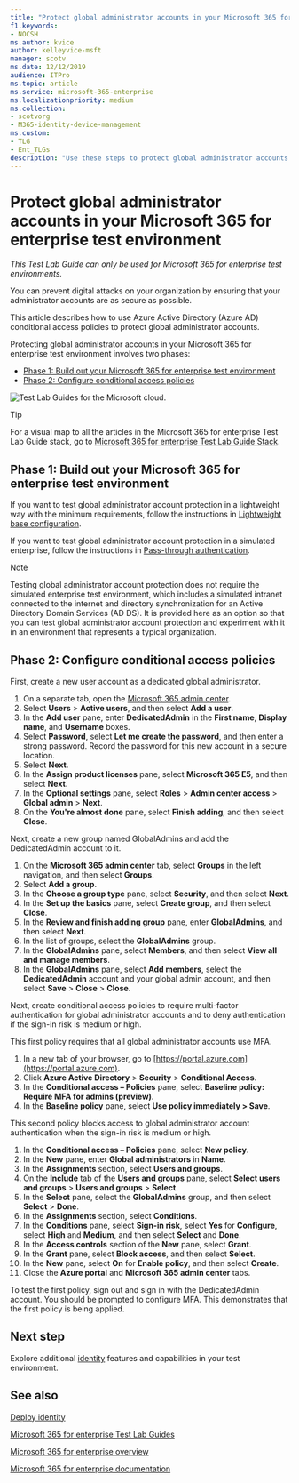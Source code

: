 ```yaml
---
title: "Protect global administrator accounts in your Microsoft 365 for enterprise test environment"
f1.keywords:
- NOCSH
ms.author: kvice
author: kelleyvice-msft
manager: scotv
ms.date: 12/12/2019
audience: ITPro
ms.topic: article
ms.service: microsoft-365-enterprise
ms.localizationpriority: medium
ms.collection: 
- scotvorg
- M365-identity-device-management
ms.custom: 
- TLG
- Ent_TLGs
description: "Use these steps to protect global administrator accounts in your Microsoft 365 for enterprise test environment."
---
```


# Protect global administrator accounts in your Microsoft 365 for enterprise test environment

*This Test Lab Guide can only be used for Microsoft 365 for enterprise test environments.*

You can prevent digital attacks on your organization by ensuring that your administrator accounts are as secure as possible. 

This article describes how to use Azure Active Directory (Azure AD) conditional access policies to protect global administrator accounts.

Protecting global administrator accounts in your Microsoft 365 for enterprise test environment involves two phases:
- [Phase 1: Build out your Microsoft 365 for enterprise test environment](#phase-1-build-out-your-microsoft-365-for-enterprise-test-environment)
- [Phase 2: Configure conditional access policies](#phase-2-configure-conditional-access-policies)

![Test Lab Guides for the Microsoft cloud.](../media/m365-enterprise-test-lab-guides/cloud-tlg-icon.png) 
    
> [!TIP]
> For a visual map to all the articles in the Microsoft 365 for enterprise Test Lab Guide stack, go to [Microsoft 365 for enterprise Test Lab Guide Stack](../downloads/Microsoft365EnterpriseTLGStack.pdf).

## Phase 1: Build out your Microsoft 365 for enterprise test environment

If you want to test global administrator account protection in a lightweight way with the minimum requirements, follow the instructions in [Lightweight base configuration](lightweight-base-configuration-microsoft-365-enterprise.md).
  
If you want to test global administrator account protection in a simulated enterprise, follow the instructions in [Pass-through authentication](pass-through-auth-m365-ent-test-environment.md).
  
> [!NOTE]
> Testing global administrator account protection does not require the simulated enterprise test environment, which includes a simulated intranet connected to the internet and directory synchronization for an Active Directory Domain Services (AD DS). It is provided here as an option so that you can test global administrator account protection and experiment with it in an environment that represents a typical organization. 
  
## Phase 2: Configure conditional access policies

First, create a new user account as a dedicated global administrator.

1. On a separate tab, open the [Microsoft 365 admin center](https://admin.microsoft.com/).
2. Select **Users** > **Active users**, and then select **Add a user**.
3. In the **Add user** pane, enter **DedicatedAdmin** in the **First name**, **Display name**, and **Username** boxes.
4. Select **Password**, select **Let me create the password**, and then enter a strong password. Record the password for this new account in a secure location.
5. Select **Next**.
6. In the **Assign product licenses** pane, select **Microsoft 365 E5**, and then select **Next**.
7. In the **Optional settings** pane, select **Roles** > **Admin center access** > **Global admin** > **Next**.
8. On the **You're almost done** pane, select **Finish adding**, and then select **Close**.

Next, create a new group named GlobalAdmins and add the DedicatedAdmin account to it.

1. On the **Microsoft 365 admin center** tab, select **Groups** in the left navigation, and then select **Groups**.
2. Select **Add a group**.
3. In the **Choose a group type** pane, select **Security**, and then select **Next**.
4. In the **Set up the basics** pane, select **Create group**, and then select **Close**.
5. In the **Review and finish adding group** pane, enter **GlobalAdmins**, and then select **Next**.
7. In the list of groups, select the **GlobalAdmins** group.
8. In the **GlobalAdmins** pane, select **Members**, and then select **View all and manage members**.
9. In the **GlobalAdmins** pane, select **Add members**, select the **DedicatedAdmin** account and your global admin account, and then select **Save** > **Close** > **Close**.

Next, create conditional access policies to require multi-factor authentication for global administrator accounts and to deny authentication if the sign-in risk is medium or high.

This first policy requires that all global administrator accounts use MFA.

1. In a new tab of your browser, go to [https://portal.azure.com](https://portal.azure.com).
2. Click **Azure Active Directory** > **Security** > **Conditional Access**.
3. In the **Conditional access – Policies** pane, select **Baseline policy: Require MFA for admins (preview)**.
4. In the **Baseline policy** pane, select **Use policy immediately > Save**.

This second policy blocks access to global administrator account authentication when the sign-in risk is medium or high.

1. In the **Conditional access – Policies** pane, select **New policy**.
2. In the **New** pane, enter **Global administrators** in **Name**.
3. In the **Assignments** section, select **Users and groups**.
4. On the **Include** tab of the **Users and groups** pane, select **Select users and groups** > **Users and groups** > **Select**.
5. In the **Select** pane, select the **GlobalAdmins** group, and then select **Select** > **Done**.
6. In the **Assignments** section, select **Conditions**.
7. In the **Conditions** pane, select **Sign-in risk**, select **Yes** for **Configure**, select **High** and **Medium**, and then select **Select** and **Done**.
8. In the **Access controls** section of the **New** pane, select **Grant**.
9. In the **Grant** pane, select **Block access**, and then select **Select**.
10. In the **New** pane, select **On** for **Enable policy**, and then select **Create**.
11. Close the **Azure portal** and **Microsoft 365 admin center** tabs.

To test the first policy, sign out and sign in with the DedicatedAdmin account. You should be prompted to configure MFA. This demonstrates that the first policy is being applied.

## Next step

Explore additional [identity](m365-enterprise-test-lab-guides.md#identity) features and capabilities in your test environment.

## See also

[Deploy identity](deploy-identity-solution-overview.md)

[Microsoft 365 for enterprise Test Lab Guides](m365-enterprise-test-lab-guides.md)

[Microsoft 365 for enterprise overview](microsoft-365-overview.md)

[Microsoft 365 for enterprise documentation](/microsoft-365-enterprise/)